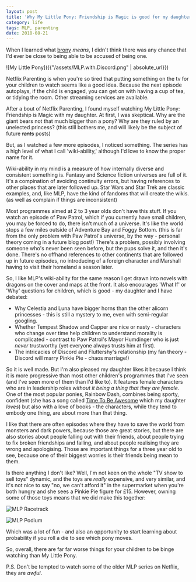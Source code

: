 ```yaml
---
layout: post
title: 'Why My Little Pony: Friendship is Magic is good for my daughter and me'
category: life
tags: MLP, parenting
date: 2018-08-21
---
```


When I learned what [brony](https://en.wikipedia.org/wiki/My_Little_Pony:_Friendship_Is_Magic_fandom) _means_, I didn't think there was any chance that I'd ever be close to being able to be accused of being one.

![My Little Pony]({{"/assets/MLP.with.Discord.png" | absolute_url}})

Netflix Parenting is when you're so tired that putting something on the tv for your children to watch seems like a good idea. Because the next episode autoplays, if the child is engaged, you can get on with having a cup of tea, or tidying the room. Other streaming services are available.

After a bout of Netflix Parenting, I found myself watching My Little Pony: Friendship is Magic with my daughter. At first, I was skeptical. Why are the giant bears not that much bigger than a pony? Why are they ruled by an unelected princess? (this still bothers me, and will likely be the subject of future ~~rants~~ posts)

But, as I watched a few more episodes, I noticed something. The series has a high level of what I call 'wiki-ability,' although I'd love to know the proper name for it.

Wiki-ability in my mind is a measure of how internally diverse and consistent something is. Fantasy and Science fiction universes are full of it. It's a compination of avoiding continuity errors, but having references to other places that are later followed up. Star Wars and Star Trek are classic examples, and, like MLP, have the kind of fandoms that will create the wikis. (as well as complain if things are inconsistent)

Most programmes aimed at 2 to 3 year olds don't have this stuff. If you watch an episode of Paw Patrol, which if you currently have small children, you may be forced to do, there isn't much of a universe. It's like the world stops a few miles outside of Adventure Bay and Foggy Bottom. (this is far from the only problem with Paw Patrol's universe, by the way - personal theory coming in a future blog post!) There's a problem, possibly involving someone who's never been seen before, but the pups solve it, and then it's done. There's no offhand references to other continents that are followed up in future episodes, no introducing of a foreign character and Marshall having to visit their homeland a season later.

So, I like MLP's wiki-ability for the same reason I get drawn into novels with dragons on the cover and maps at the front. It also encourages 'What If' or 'Why' questions for children, which is good - my daughter and I have debated:

* Why Celestia and Luna have bigger horns than the other alicorn princesses - this is still a mystery to me, even with semi-regular googling.
* Whether Tempest Shadow and Capper are nice or nasty - characters who change over time help children to understand morality is complicated - contrast to Paw Patrol's Mayor Humdinger who is just _never_ trustworthy (yet everyone always trusts him at first).
* The intricacies of Discord and Fluttershy's relationship (my fan theory - Discord will marry Pinkie Pie - chaos marriage!)

So it is well made. But I'm also pleased my daughter likes it because I think it is more progressive than most other children's programmes that I've seen (and I've seen more of them than I'd like to). It features female characters who are in leadership roles _without it being a thing that they are female_. One of the most popular ponies, Rainbow Dash, combines being sporty, confident (she has a song called [Time To Be Awesome](https://www.youtube.com/watch?v=wjsv-6wfqyg) which my daughter _loves_) but also with a love of books - the characters, while they tend to embody one thing, are about more than that thing.

I like that there are often episodes where they have to save the world from monsters and dark powers, because those are great stories, but there are also stories about people falling out with their friends, about people trying to fix broken friendships and failing, and about people realising they are wrong and apologising. Those are important things for a three year old to see, because one of their biggest worries is their friends being mean to them.

Is there anything I don't like? Well, I'm not keen on the whole "TV show to sell toys" dynamic, and the toys are _really_ expensive, and very similar, and it's not nice to say "no, we can't afford it" in the supermarket when you're both hungry and she sees a Pinkie Pie figure for £15. However, owning some of those toys means that we did make this together:

![MLP Racetrack]({{"/assets/MLP.racetrack.jpeg"|absolute_url}})

![MLP Podium]({{"/assets/mlp.podium.jpeg"|absolute_url}})

Which was a lot of fun - and also an opportunity to start learning about probability if you roll a die to see which pony moves.

So, overall, there are far far worse things for your children to be binge watching than My Little Pony. 

P.S. Don't be tempted to watch some of the older MLP series on Netflix, they are _awful_.

